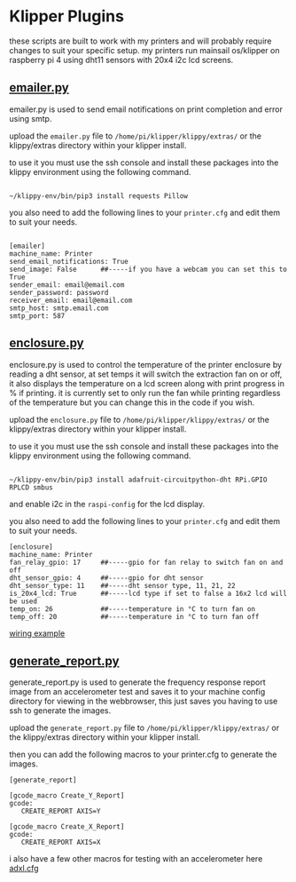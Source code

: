 # Klipper Plugins

these scripts are built to work with my printers and will probably require changes to suit your specific setup.
my printers run mainsail os/klipper on raspberry pi 4 using dht11 sensors with 20x4 i2c lcd screens.






## <a href=https://github.com/stooged/Klipper-Plugins/blob/main/emailer.py>emailer.py</a>

emailer.py is used to send email notifications on print completion and error using smtp.

upload the `emailer.py` file to `/home/pi/klipper/klippy/extras/` or the klippy/extras directory within your klipper install.


to use it you must use the ssh console and install these packages into the klippy environment using the following command.

```

~/klippy-env/bin/pip3 install requests Pillow

```

you also need to add the following lines to your `printer.cfg` and edit them to suit your needs.


```

[emailer]
machine_name: Printer
send_email_notifications: True
send_image: False      ##-----if you have a webcam you can set this to True
sender_email: email@email.com
sender_password: password
receiver_email: email@email.com
smtp_host: smtp.email.com
smtp_port: 587

```






## <a href=https://github.com/stooged/Klipper-Plugins/blob/main/enclosure.py>enclosure.py</a>


enclosure.py is used to control the temperature of the printer enclosure by reading a dht sensor, at set temps it will switch the extraction fan on or off,
it also displays the temperature on a lcd screen along with print progress in % if printing.
it is currently set to only run the fan while printing regardless of the temperature but you can change this in the code if you wish.


upload the `enclosure.py` file to `/home/pi/klipper/klippy/extras/` or the klippy/extras directory within your klipper install.


to use it you must use the ssh console and install these packages into the klippy environment using the following command.


```

~/klippy-env/bin/pip3 install adafruit-circuitpython-dht RPi.GPIO RPLCD smbus

```

and enable i2c in the `raspi-config` for the lcd display.



you also need to add the following lines to your `printer.cfg` and edit them to suit your needs.


```
[enclosure]
machine_name: Printer   
fan_relay_gpio: 17     ##-----gpio for fan relay to switch fan on and off
dht_sensor_gpio: 4     ##-----gpio for dht sensor
dht_sensor_type: 11    ##-----dht sensor type, 11, 21, 22
is_20x4_lcd: True      ##-----lcd type if set to false a 16x2 lcd will be used
temp_on: 26            ##-----temperature in °C to turn fan on
temp_off: 20           ##-----temperature in °C to turn fan off

```

<a href=https://github.com/stooged/Klipper-Plugins/blob/main/image/enclosure.png>wiring example</a>



## <a href=https://github.com/stooged/Klipper-Plugins/blob/main/generate_report.py>generate_report.py</a>

generate_report.py is used to generate the frequency response report image from an accelerometer test and saves it to your machine config directory 
for viewing in the webbrowser, this just saves you having to use ssh to generate the images. 

upload the `generate_report.py` file to `/home/pi/klipper/klippy/extras/` or the klippy/extras directory within your klipper install.

then you can add the following macros to your printer.cfg to generate the images.


```
[generate_report]

[gcode_macro Create_Y_Report]
gcode:
   CREATE_REPORT AXIS=Y

[gcode_macro Create_X_Report]
gcode:
   CREATE_REPORT AXIS=X

```

i also have a few other macros for testing with an accelerometer here <a href=https://github.com/stooged/Config-For-Klipper/blob/main/adxl.cfg>adxl.cfg</a>